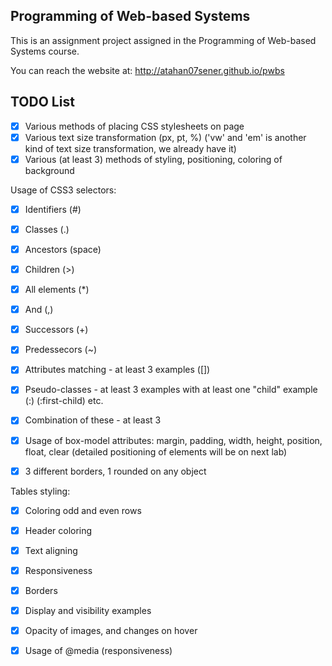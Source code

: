 ## Programming of Web-based Systems

This is an assignment project assigned in the Programming of Web-based Systems course.

You can reach the website at: http://atahan07sener.github.io/pwbs

## TODO List

- [x] Various methods of placing CSS stylesheets on page
- [x] Various text size transformation (px, pt, %)   ('vw' and 'em' is another kind of text size transformation, we already have it)
- [x] Various (at least 3) methods of styling, positioning, coloring of background 

Usage of CSS3 selectors:

- [x] Identifiers (#)
- [x] Classes (.)
- [x] Ancestors (space)
- [x] Children (>)
- [x] All elements (\*)
- [x] And (,)
- [x] Successors (+)
- [x] Predessecors (~)
- [x] Attributes matching - at least 3 examples ([])
- [x] Pseudo-classes - at least 3 examples with at least one "child" example (:) (:first-child) etc.
- [x] Combination of these - at least 3

- [x] Usage of box-model attributes: margin, padding, width, height, position, float, clear (detailed positioning of elements will be on next lab)
- [x] 3 different borders, 1 rounded on any object

Tables styling:
- [x]  Coloring odd and even rows
- [x]    Header coloring
- [x]    Text aligning
- [x]    Responsiveness
- [x]    Borders

- [x] Display and visibility examples
- [x] Opacity of images, and changes on hover
- [x] Usage of @media (responsiveness)
